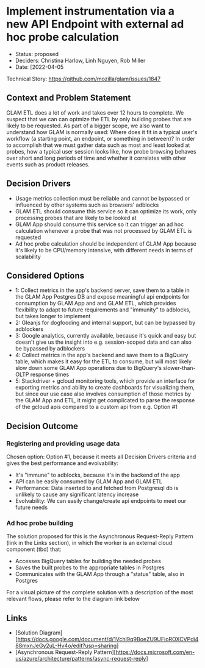 # Implement instrumentation via a new API Endpoint with external ad hoc probe calculation

- Status: proposed
- Deciders: Christina Harlow, Linh Nguyen, Rob Miller
- Date: [2022-04-05

Technical Story: https://github.com/mozilla/glam/issues/1847

## Context and Problem Statement

GLAM ETL does a lot of work and takes over 12 hours to complete. We suspect that
we can can optmize the ETL by only building probes that are likely to be
requested. As part of a bigger scope, we also want to understand how GLAM is
normally used: Where does it fit in a typical user's workflow (a starting point,
an endpoint, or something in between)? In order to accomplish that we must
gather data such as most and least looked at probes, how a typical user session
looks like, how probe browsing behaves over short and long periods of time and
whether it correlates with other events such as product releases.

## Decision Drivers

- Usage metrics collection must be reliable and cannot be bypassed or influenced
  by other systems such as browsers' adblocks
- GLAM ETL should consume this service so it can optimize its work, only
  processing probes that are likely to be looked at
- GLAM App should consume this service so it can trigger an ad hoc calculation
  whenever a probe that was not processed by GLAM ETL is requested
- Ad hoc probe calculation should be independent of GLAM App because it's likely
  to be CPU/memory intensive, with different needs in terms of scalability

## Considered Options

- 1: Collect metrics in the app's backend server, save them to a table in the
  GLAM App Postgres DB and expose meaningful api endpoints for consumption by
  GLAM App and and GLAM ETL, which provides flexibility to adapt to future
  requirements and "immunity" to adblocks, but takes longer to implement
- 2: Gleanjs for dogfooding and internal support, but can be bypassed by
  adblockers
- 3: Google analytics, currently available, because it's quick and easy but
  doesn't give us the insight into e.g. session-scoped data and can also be
  bypassed by adblockers
- 4: Collect metrics in the app's backend and save them to a BigQuery table,
  which makes it easy for the ETL to consume, but will most likely slow down
  some GLAM App operations due to BigQuery's slower-than-OLTP response times
- 5: Stackdriver + gcloud monitoring tools, which provide an interface for
  exporting metrics and ability to create dashboards for visualizing them, but
  since our use case also involves consumption of those metrics by the GLAM App
  and ETL, it might get complicated to parse the response of the gcloud apis
  compared to a custom api from e.g. Option #1

## Decision Outcome

### Registering and providing usage data

Chosen option: Option #1, because it meets all Decision Drivers criteria and
gives the best performance and evolvability:

- It's "immune" to adblocks, because it's in the backend of the app
- API can be easily consumed by GLAM App and GLAM ETL
- Performance: Data inserted to and fetched from Postgresql db is unlikely to
  cause any significant latency increase
- Evolvability: We can easily change/create api endpoints to meet our future
  needs

### Ad hoc probe building

The solution proposed for this is the Asynchronous Request-Reply Pattern (link
in the Links section), in which the worker is an external cloud component (tbd)
that:

- Accesses BigQuery tables for building the needed probes
- Saves the built probes to the appropriate tables in Postgres
- Communicates with the GLAM App through a "status" table, also in Postgres

For a visual picture of the complete solution with a description of the most
relevant flows, please refer to the diagram link below

## Links

<!-- Just so prettier doesn't lower-case the following link's characters: -->
<!-- prettier-ignore -->
- [Solution
  Diagram][https://docs.google.com/document/d/1Vchl9q9BoeZU9UFioROXCVPdi488mxnJeGy2uL-Hv4o/edit?usp=sharing]
- [Asynchronous Request-Reply
  Pattern][https://docs.microsoft.com/en-us/azure/architecture/patterns/async-request-reply]
